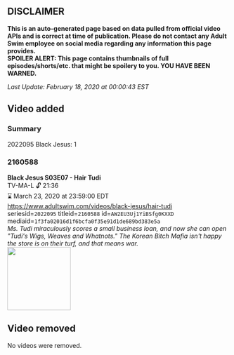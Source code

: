 ## DISCLAIMER
**This is an auto-generated page based on data pulled from official video APIs and is correct at time of publication. Please do not contact any Adult Swim employee on social media regarding any information this page provides.**  
**SPOILER ALERT: This page contains thumbnails of full episodes/shorts/etc. that might be spoilery to you. YOU HAVE BEEN WARNED.**  

_Last Update: February 18, 2020 at 00:00:43 EST_
## Video added
### Summary
2022095 Black Jesus: 1  
### 2160588
**Black Jesus S03E07 - Hair Tudi**  
TV-MA-L 🔓 21:36  
⌛ March 23, 2020 at 23:59:00 EDT  
https://www.adultswim.com/videos/black-jesus/hair-tudi  
seriesid=`2022095` titleid=`2160588` id=`AW2EU3Uj1YiBSfg0KXXD` mediaid=`1f3fa02016d1f6bcfa0f35e91d1de689bd383e5a`  
_Ms. Tudi miraculously scores a small business loan, and now she can open "Tudi's Wigs, Weaves and Whatnots."  The Korean Bitch Mafia isn't happy the store is on their turf, and that means war._  
<a href="https://media.cdn.adultswim.com/uploads/20191015/thumbnails/2_1910151122173-blackjesus_307_air_cid-3FXYD.jpg"><img src="https://media.cdn.adultswim.com/uploads/20191015/thumbnails/2_1910151122173-blackjesus_307_air_cid-3FXYD.jpg" height="144px" /></a>
## Video removed
No videos were removed.  

